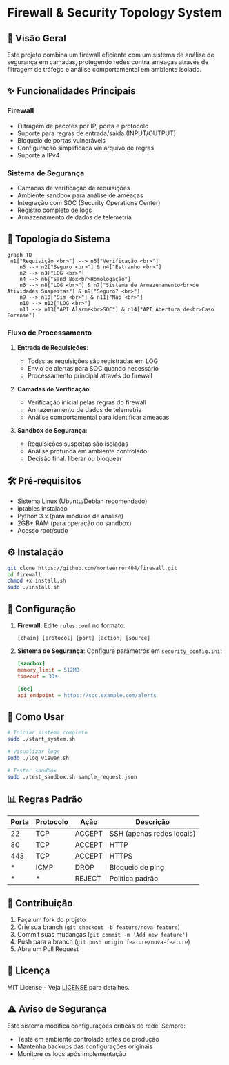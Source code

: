 # Firewall & Security Topology System

## 📌 Visão Geral

Este projeto combina um firewall eficiente com um sistema de análise de segurança em camadas, protegendo redes contra ameaças através de filtragem de tráfego e análise comportamental em ambiente isolado.

## ✨ Funcionalidades Principais

### Firewall
- Filtragem de pacotes por IP, porta e protocolo
- Suporte para regras de entrada/saída (INPUT/OUTPUT)
- Bloqueio de portas vulneráveis
- Configuração simplificada via arquivo de regras
- Suporte a IPv4

### Sistema de Segurança
- Camadas de verificação de requisições
- Ambiente sandbox para análise de ameaças
- Integração com SOC (Security Operations Center)
- Registro completo de logs
- Armazenamento de dados de telemetria

## 🔧 Topologia do Sistema

```mermaid
graph TD
 n1["Requisição <br>"] --> n5["Verificação <br>"]
    n5 --> n2["Seguro <br>"] & n4["Estranho <br>"]
    n2 --> n3["LOG <br>"]
    n4 --> n6["Sand Box<br>Homologação"]
    n6 --> n8["LOG <br>"] & n7["Sistema de Armazenamento<br>de Atividades Suspeitas"] & n9["Seguro? <br>"]
    n9 --> n10["Sim <br>"] & n11["Não <br>"]
    n10 --> n12["LOG <br>"]
    n11 --> n13["API Alarme<br>SOC"] & n14["API Abertura de<br>Caso Forense"]
```

### Fluxo de Processamento

1. **Entrada de Requisições**:
   - Todas as requisições são registradas em LOG
   - Envio de alertas para SOC quando necessário
   - Processamento principal através do firewall

2. **Camadas de Verificação**:
   - Verificação inicial pelas regras do firewall
   - Armazenamento de dados de telemetria
   - Análise comportamental para identificar ameaças

3. **Sandbox de Segurança**:
   - Requisições suspeitas são isoladas
   - Análise profunda em ambiente controlado
   - Decisão final: liberar ou bloquear

## 🛠️ Pré-requisitos

- Sistema Linux (Ubuntu/Debian recomendado)
- iptables instalado
- Python 3.x (para módulos de análise)
- 2GB+ RAM (para operação do sandbox)
- Acesso root/sudo

## ⚙️ Instalação

```bash
git clone https://github.com/morteerror404/firewall.git
cd firewall
chmod +x install.sh
sudo ./install.sh
```

## 📝 Configuração

1. **Firewall**:
   Edite `rules.conf` no formato:
   ```
   [chain] [protocol] [port] [action] [source]
   ```

2. **Sistema de Segurança**:
   Configure parâmetros em `security_config.ini`:
   ```ini
   [sandbox]
   memory_limit = 512MB
   timeout = 30s
   
   [soc]
   api_endpoint = https://soc.example.com/alerts
   ```

## 🚀 Como Usar

```bash
# Iniciar sistema completo
sudo ./start_system.sh

# Visualizar logs
sudo ./log_viewer.sh

# Testar sandbox
sudo ./test_sandbox.sh sample_request.json
```

## 📊 Regras Padrão

| Porta | Protocolo | Ação      | Descrição               |
|-------|-----------|-----------|-------------------------|
| 22    | TCP       | ACCEPT    | SSH (apenas redes locais)|
| 80    | TCP       | ACCEPT    | HTTP                    |
| 443   | TCP       | ACCEPT    | HTTPS                   |
| *     | ICMP      | DROP      | Bloqueio de ping        |
| *     | *         | REJECT    | Política padrão         |

## 🤝 Contribuição

1. Faça um fork do projeto
2. Crie sua branch (`git checkout -b feature/nova-feature`)
3. Commit suas mudanças (`git commit -m 'Add new feature'`)
4. Push para a branch (`git push origin feature/nova-feature`)
5. Abra um Pull Request

## 📄 Licença

MIT License - Veja [LICENSE](LICENSE) para detalhes.

## ⚠️ Aviso de Segurança

Este sistema modifica configurações críticas de rede. Sempre:
- Teste em ambiente controlado antes de produção
- Mantenha backups das configurações originais
- Monitore os logs após implementação
